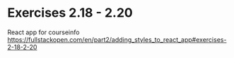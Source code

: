 # Exercises 2.18 - 2.20

React app for courseinfo
https://fullstackopen.com/en/part2/adding_styles_to_react_app#exercises-2-18-2-20
